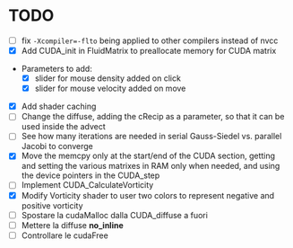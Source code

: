 # TODO

- [ ] fix `-Xcompiler=-flto` being applied to other compilers instead of nvcc
- [x] Add CUDA_init in FluidMatrix to preallocate memory for CUDA matrix
- Parameters to add:
    - [x] slider for mouse density added on click
    - [x] slider for mouse velocity added on move
- [x] Add shader caching
- [ ]  Change the diffuse, adding the cRecip as a parameter, so that it can be used inside the advect
- [ ]  See how many iterations are needed in serial Gauss-Siedel vs. parallel Jacobi to converge
- [x]  Move the memcpy only at the start/end of the CUDA section, getting and setting the various matrixes in RAM only when needed, and using the device pointers in the CUDA_step
- [ ]  Implement CUDA_CalculateVorticity
- [x]  Modify Vorticity shader to user two colors to represent negative and positive vorticity
- [ ] Spostare la cudaMalloc dalla CUDA_diffuse a fuori
- [ ] Mettere la diffuse __no_inline__
- [ ] Controllare le cudaFree
